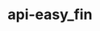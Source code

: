 # api-easy_fin
<!-- 
Essa API faz parte de um projeto em andamento que visa ajudar alunos do ensino médio a entender melhor conceitos matematicos e economicos.

O projeto ainda esta em andamento e possui poucos colaboradores, 
então não tem muita coisa produzida, mas com essa api, ja é possivel ter uma leve noção de como o sistema ira funcionar. -->

